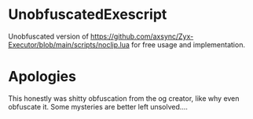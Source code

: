 # UnobfuscatedExescript
Unobfuscated version of https://github.com/axsync/Zyx-Executor/blob/main/scripts/noclip.lua for free usage and implementation.



# Apologies


This honestly was shitty obfuscation from the og creator, like why even obfuscate it.
Some mysteries are better left unsolved....
